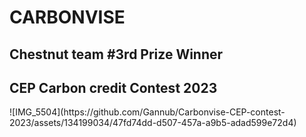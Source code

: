 <h1>CARBONVISE</h1>
<h2>Chestnut team #3rd Prize Winner</h2>
<h2>CEP Carbon credit Contest 2023</h2>
![IMG_5504](https://github.com/Gannub/Carbonvise-CEP-contest-2023/assets/134199034/47fd74dd-d507-457a-a9b5-adad599e72d4)


